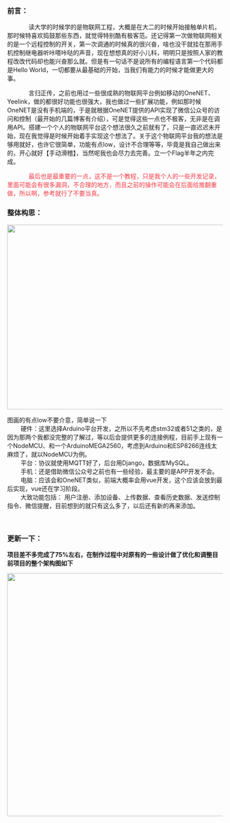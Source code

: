 <h3>前言：</h3>

<p style="text-indent:50px;">读大学的时候学的是物联网工程，大概是在大二的时候开始接触单片机，那时候特喜欢捣鼓那些东西，就觉得特别酷有极客范。还记得第一次做物联网相关的是一个远程控制的开关，第一次调通的时候真的很兴奋，啥也没干就挂在那用手机控制继电器听咔嗒咔哒的声音，现在想想真的好小儿科，明明只是按照人家的教程改改代码却也能兴奋那么就。但是有一句话不是说所有的编程语言第一个代码都是Hello World，一切都要从最基础的开始，当我们有能力的时候才能做更大的事。</p>

<p style="text-indent:50px;">言归正传，之前也用过一些很成熟的物联网平台例如移动的OneNET、 Yeelink，做的都很好功能也很强大，我也做过一些扩展功能，例如那时候OneNET是没有手机端的，于是就根据OneNET提供的API实现了微信公众号的访问和控制（最开始的几篇博客有介绍），可是觉得这些一点也不极客，无非是在调用API。搭建一个个人的物联网平台这个想法很久之前就有了，只是一直迟迟未开始，现在我觉得是时候开始着手实现这个想法了。关于这个物联网平台我的想法是够用就好，也许它很简单，功能有点low，设计不合理等等，毕竟是我自己做出来的，开心就好【手动滑稽】，当然呢我也会尽力去完善。立一个Flag半年之内完成。</p>

<p style="text-indent:50px;"><span style="color:#f33b45;">最后也是最重要的一点，这不是一个教程，只是我个人的一些开发记录，里面可能会有很多漏洞，不合理的地方，而且之前的操作可能会在后面给推翻重做，所以啊，参考就行了不要当真。</span></p>

<h3>整体构思：</h3>

<p style="text-align:center;"><img alt="" class="has" height="431" src="https://img-blog.csdnimg.cn/20181104024403255.png?x-oss-process=image/watermark,type_ZmFuZ3poZW5naGVpdGk,shadow_10,text_aHR0cHM6Ly9ibG9nLmNzZG4ubmV0L0Zhbk1MZWk=,size_16,color_FFFFFF,t_70" width="805" /></p>

<p style="text-indent:0;">图画的有点low不要介意，简单说一下<br />
        硬件：这里选择Arduino平台开发，之所以不先考虑stm32或者51之类的，是因为那两个我都没完整的了解过，等以后会提供更多的连接例程，目前手上现有一个NodeMCU、和一个ArduinoMEGA2560，考虑到Arduino和ESP8266连线太麻烦了，就以NodeMCU为例。<br />
        平台：协议就使用MQTT好了，后台用Django，数据库MySQL。<br />
        手机：还是借助微信公众号之前也有一些经验，最主要的是APP开发不会。<br />
        电脑：应该会和OneNET类似，前端大概率会用vue开发，这个应该会放到最后实现，vue还在学习阶段。<br />
        大致功能包括： 用户注册、添加设备、上传数据、查看历史数据、发送控制指令、微信提醒，目前想到的就只有这么多了，以后还有新的再来添加。</p>

<p style="text-indent:0;"> </p>

<h3 style="text-indent:0px;"><strong>更新一下：</strong></h3>

<p><strong>项目差不多完成了75%左右，在制作过程中对原有的一些设计做了优化和调整目前项目的整个架构图如下</strong></p>

<p><img alt="" class="has" height="567" src="https://img-blog.csdnimg.cn/20190218132744174.png?x-oss-process=image/watermark,type_ZmFuZ3poZW5naGVpdGk,shadow_10,text_aHR0cHM6Ly9ibG9nLmNzZG4ubmV0L0Zhbk1MZWk=,size_16,color_FFFFFF,t_70" width="918" /></p>